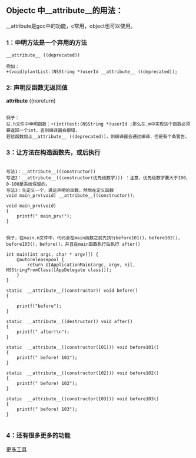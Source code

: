 ##  Objectc 中__attribute__的用法：

__attribute是gcc中的功能，c常用，object也可以使用。


###  1：申明方法是一个弃用的方法

````objc
__attribute__ ((deprecated))

例如：
+(void)plantList:(NSString *)userId __attribute__ ((deprecated));

````


###  2: 声明反函数无返回值

__attribute__ ((noreturn)

````objc

例子：
在.h文件中申明函数：+(int)test:(NSString *)userId ;那么在.m中实现这个函数必须要返回一个int，否则编译器会报错，
若给函数加上__attribute__ ((deprecated))，则编译器会通过编译，但是有个条警告。

````


### 3：让方法在构造函数先，或后执行

````objc

写法1：__attribute__((constructor)) 
写法2：__attribute__((constructor(优先级数字))) ：注意，优先级数字要大于100，0-100是系统保留的。
写法3：先定义一个，满足声明的函数，然后在定义函数
void main_prv(void) __attribute__((constructor));

void main_prv(void)
{
    printf(" main_prv!");
}


例子，在main.m文件中，代码会在main函数之前先执行before101()，before102()，before103()，before()，并且在main函数执行后执行 after()

int main(int argc, char * argv[]) {
    @autoreleasepool {
        return UIApplicationMain(argc, argv, nil, NSStringFromClass([AppDelegate class]));
    }
}

static  __attribute__((constructor)) void before()
{
    
    printf("before");
}

static  __attribute__((destructor)) void after()
{
    printf(" after!\n");
}

static  __attribute__((constructor(101))) void before101()
{
    printf(" before! 101");
}

static  __attribute__((constructor(102))) void before102()
{
    printf(" before! 102");
}

static  __attribute__((constructor(103))) void before103()
{
    printf(" before! 103");
}


````


### 4：还有很多更多的功能

[更多工具](http://gcc.gnu.org/onlinedocs/gcc-4.0.0/gcc/Type-Attributes.html)
